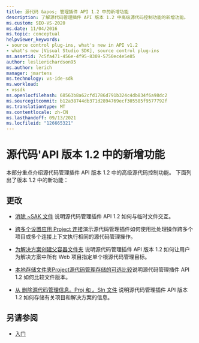 ```yaml
---
title: 源代码 &apos; 管理插件 API 1.2 中的新增功能
description: 了解源代码管理插件 API 版本 1.2 中高级源代码控制功能的新增功能。
ms.custom: SEO-VS-2020
ms.date: 11/04/2016
ms.topic: conceptual
helpviewer_keywords:
- source control plug-ins, what's new in API v1.2
- what's new [Visual Studio SDK], source control plug-ins
ms.assetid: 7c5fa471-456e-4f95-8309-5750ec4e5e85
author: leslierichardson95
ms.author: lerich
manager: jmartens
ms.technology: vs-ide-sdk
ms.workload:
- vssdk
ms.openlocfilehash: 68563b8a62cfd1786d791b324c4db834f6a98dc2
ms.sourcegitcommit: b12a38744db371d2894769ecf305585f9577792f
ms.translationtype: MT
ms.contentlocale: zh-CN
ms.lasthandoff: 09/13/2021
ms.locfileid: "126665321"
---
```

# <a name="what39s-new-in-the-source-control-plug-in-api-version-12"></a>源代码&#39;API 版本 1.2 中的新增功能
本部分重点介绍源代码管理插件 API 版本 1.2 中的高级源代码控制功能。 下面列出了版本 1.2 中的新功能：

## <a name="changes"></a>更改
- [消除 ~SAK 文件](../../extensibility/internals/elimination-of-tilde-sak-files.md) 说明源代码管理插件 API 1.2 如何与临时文件交互。

- [跨多个设置应用 Project 连接](../../extensibility/internals/application-of-settings-across-multiple-project-connections.md)演示源代码管理插件如何使用批处理操作跨多个项目或多个连接上下文执行相同的源代码管理操作。

- [为解决方案创建父容器文件夹](../../extensibility/internals/creating-parent-container-folders-for-solutions.md) 说明源代码管理插件 API 版本 1.2 如何让用户为解决方案中所有 Web 项目指定单个根源代码管理目标。

- [本地存储文件夹Project源代码管理存储的可选比较](../../extensibility/internals/optional-comparison-of-local-project-folder-to-source-control-store.md)说明源代码管理插件 API 1.2 如何比较文件版本。

- [从 删除源代码管理信息。Proj 和 。Sln 文件](../../extensibility/internals/removal-of-source-control-information-from-dot-proj-and-dot-sln-files.md) 说明源代码管理插件 API 版本 1.2 如何存储有关项目和解决方案的信息。

## <a name="see-also"></a>另请参阅
- [入门](../../extensibility/internals/getting-started-with-source-control-plug-ins.md)
